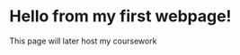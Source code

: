 <!DOCTYPE html>
<html>
<head>
    <Title>My AI490 Site</Title>
</head>
<body>
    <h1>Hello from my first webpage!</h1>
    <p>This page will later host my coursework</p>
</body>
</html>
